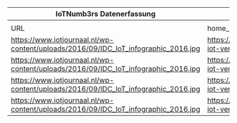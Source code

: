 |IoTNumb3rs Datenerfassung|||||||||||
| ---- | ---- | ---- | ---- | ---- | ---- | ---- | ---- | ---- | ---- | ---- |
||||||||||||
|URL|home_url|filename|device_class|device_count|market_class|market_volume|prognosis_year|publication_year|authorship_class|Dropbox folder|
|https://www.iotjournaal.nl/wp-content/uploads/2016/09/IDC_IoT_infographic_2016.jpg|https://www.iotjournaal.nl/infographic-iot-versnelt-digitale-transformatie/|file9_IDC_IoT_infographic_2016.jpg|||retail spending|67648000|2018|2016|jounalist|marielledemuth/20181124-1200|
|https://www.iotjournaal.nl/wp-content/uploads/2016/09/IDC_IoT_infographic_2016.jpg|https://www.iotjournaal.nl/infographic-iot-versnelt-digitale-transformatie/|file9_IDC_IoT_infographic_2016.jpg|||healthcare spending|108084000|2018|2016|jounalist|marielledemuth/20181124-1200|
|https://www.iotjournaal.nl/wp-content/uploads/2016/09/IDC_IoT_infographic_2016.jpg|https://www.iotjournaal.nl/infographic-iot-versnelt-digitale-transformatie/|file9_IDC_IoT_infographic_2016.jpg|||consumer spending|120661000|2018|2016|jounalist|marielledemuth/20181124-1200|
|https://www.iotjournaal.nl/wp-content/uploads/2016/09/IDC_IoT_infographic_2016.jpg|https://www.iotjournaal.nl/infographic-iot-versnelt-digitale-transformatie/|file9_IDC_IoT_infographic_2016.jpg|||manufacturing spending|227466000|2018|2016|jounalist|marielledemuth/20181124-1200|
